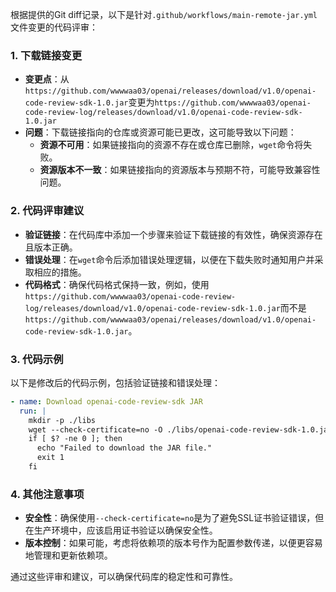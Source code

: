 根据提供的Git diff记录，以下是针对`.github/workflows/main-remote-jar.yml`文件变更的代码评审：

### 1. 下载链接变更
- **变更点**：从`https://github.com/wwwwaa03/openai/releases/download/v1.0/openai-code-review-sdk-1.0.jar`变更为`https://github.com/wwwwaa03/openai-code-review-log/releases/download/v1.0/openai-code-review-sdk-1.0.jar`
- **问题**：下载链接指向的仓库或资源可能已更改，这可能导致以下问题：
  - **资源不可用**：如果链接指向的资源不存在或仓库已删除，`wget`命令将失败。
  - **资源版本不一致**：如果链接指向的资源版本与预期不符，可能导致兼容性问题。

### 2. 代码评审建议
- **验证链接**：在代码库中添加一个步骤来验证下载链接的有效性，确保资源存在且版本正确。
- **错误处理**：在`wget`命令后添加错误处理逻辑，以便在下载失败时通知用户并采取相应的措施。
- **代码格式**：确保代码格式保持一致，例如，使用`https://github.com/wwwwaa03/openai-code-review-log/releases/download/v1.0/openai-code-review-sdk-1.0.jar`而不是`https://github.com/wwwwaa03/openai/releases/download/v1.0/openai-code-review-sdk-1.0.jar`。

### 3. 代码示例
以下是修改后的代码示例，包括验证链接和错误处理：

```yaml
- name: Download openai-code-review-sdk JAR
  run: |
    mkdir -p ./libs
    wget --check-certificate=no -O ./libs/openai-code-review-sdk-1.0.jar https://github.com/wwwwaa03/openai-code-review-log/releases/download/v1.0/openai-code-review-sdk-1.0.jar
    if [ $? -ne 0 ]; then
      echo "Failed to download the JAR file."
      exit 1
    fi
```

### 4. 其他注意事项
- **安全性**：确保使用`--check-certificate=no`是为了避免SSL证书验证错误，但在生产环境中，应该启用证书验证以确保安全性。
- **版本控制**：如果可能，考虑将依赖项的版本号作为配置参数传递，以便更容易地管理和更新依赖项。

通过这些评审和建议，可以确保代码库的稳定性和可靠性。